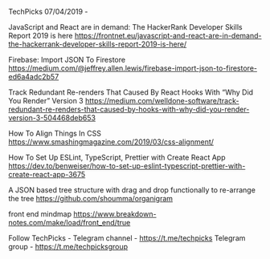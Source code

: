 TechPicks 07/04/2019 -

JavaScript and React are in demand: The HackerRank Developer Skills Report 2019 is here
https://frontnet.eu/javascript-and-react-are-in-demand-the-hackerrank-developer-skills-report-2019-is-here/

Firebase: Import JSON To Firestore
https://medium.com/@jeffrey.allen.lewis/firebase-import-json-to-firestore-ed6a4adc2b57

Track Redundant Re-renders That Caused By React Hooks With “Why Did You Render” Version 3
https://medium.com/welldone-software/track-redundant-re-renders-that-caused-by-hooks-with-why-did-you-render-version-3-504468deb653

How To Align Things In CSS
https://www.smashingmagazine.com/2019/03/css-alignment/

How To Set Up ESLint, TypeScript, Prettier with Create React App
https://dev.to/benweiser/how-to-set-up-eslint-typescript-prettier-with-create-react-app-3675

A JSON based tree structure with drag and drop functionally to re-arrange the tree
https://github.com/shoumma/organigram

front end mindmap
https://www.breakdown-notes.com/make/load/front_end/true

Follow TechPicks -
Telegram channel - https://t.me/techpicks
Telegram group - https://t.me/techpicksgroup